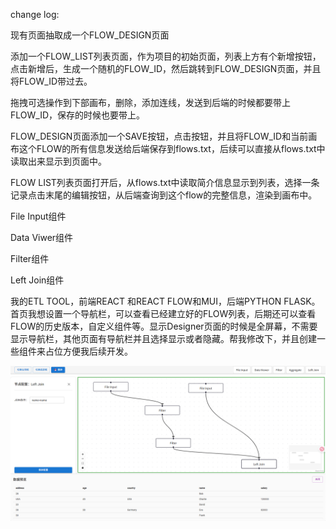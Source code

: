 change log:

现有页面抽取成一个FLOW_DESIGN页面

添加一个FLOW_LIST列表页面，作为项目的初始页面，列表上方有个新增按钮，点击新增后，生成一个随机的FLOW_ID，然后跳转到FLOW_DESIGN页面，并且将FLOW_ID带过去。

拖拽可选操作到下部画布，删除，添加连线，发送到后端的时候都要带上FLOW_ID，保存的时候也要带上。

FLOW_DESIGN页面添加一个SAVE按钮，点击按钮，并且将FLOW_ID和当前画布这个FLOW的所有信息发送给后端保存到flows.txt，后续可以直接从flows.txt中读取出来显示到页面中。

FLOW LIST列表页面打开后，从flows.txt中读取简介信息显示到列表，选择一条记录点击末尾的编辑按钮，从后端查询到这个flow的完整信息，渲染到画布中。

File Input组件

Data Viwer组件

Filter组件

Left Join组件

我的ETL TOOL，前端REACT 和REACT FLOW和MUI，后端PYTHON FLASK。
首页我想设置一个导航栏，可以查看已经建立好的FLOW列表，后期还可以查看FLOW的历史版本，自定义组件等。显示Designer页面的时候是全屏幕，不需要显示导航栏，其他页面有导航栏并且选择显示或者隐藏。帮我修改下，并且创建一些组件来占位方便我后续开发。

<!-- todo -->
<!-- POLASR backend -->

![Designer页面](doc/pic/0519.png)
